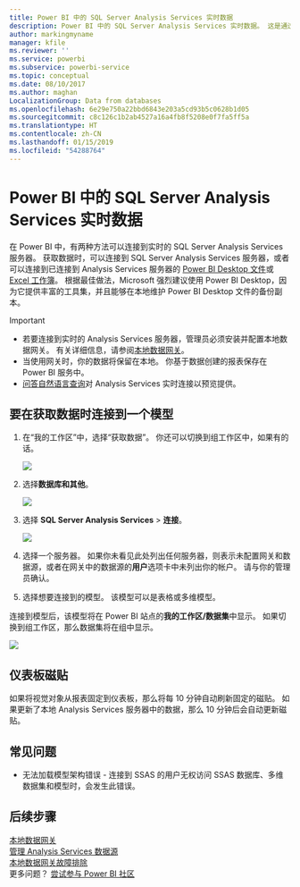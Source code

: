 ```yaml
---
title: Power BI 中的 SQL Server Analysis Services 实时数据
description: Power BI 中的 SQL Server Analysis Services 实时数据。 这是通过为企业网关配置的数据源来实现。
author: markingmyname
manager: kfile
ms.reviewer: ''
ms.service: powerbi
ms.subservice: powerbi-service
ms.topic: conceptual
ms.date: 08/10/2017
ms.author: maghan
LocalizationGroup: Data from databases
ms.openlocfilehash: 6e29e750a22bbd6843e203a5cd93b5c0628b1d05
ms.sourcegitcommit: c8c126c1b2ab4527a16a4fb8f5208e0f7fa5ff5a
ms.translationtype: HT
ms.contentlocale: zh-CN
ms.lasthandoff: 01/15/2019
ms.locfileid: "54288764"
---
```

# <a name="sql-server-analysis-services-live-data-in-power-bi"></a>Power BI 中的 SQL Server Analysis Services 实时数据
在 Power BI 中，有两种方法可以连接到实时的 SQL Server Analysis Services 服务器。 获取数据时，可以连接到 SQL Server Analysis Services 服务器，或者可以连接到已连接到 Analysis Services 服务器的 [Power BI Desktop 文件](service-desktop-files.md)或 [Excel 工作簿](service-excel-workbook-files.md)。 根据最佳做法，Microsoft 强烈建议使用 Power BI Desktop，因为它提供丰富的工具集，并且能够在本地维护 Power BI Desktop 文件的备份副本。

 >[!IMPORTANT]
 >* 若要连接到实时的 Analysis Services 服务器，管理员必须安装并配置本地数据网关。 有关详细信息，请参阅[本地数据网关](service-gateway-onprem.md)。
 >* 当使用网关时，你的数据将保留在本地。  你基于数据创建的报表保存在 Power BI 服务中。 
 >* [问答自然语言查询](service-q-and-a-direct-query.md)对 Analysis Services 实时连接以预览提供。

## <a name="to-connect-to-a-model-from-get-data"></a>要在获取数据时连接到一个模型
1. 在“我的工作区”中，选择“获取数据”。 你还可以切换到组工作区中，如果有的话。
   
   ![](media/sql-server-analysis-services-tabular-data/connecttoas_getdatabutton.png)
2. 选择**数据库和其他**。
   
   ![](media/sql-server-analysis-services-tabular-data/connecttoas_getdata_1.png)
3. 选择 **SQL Server Analysis Services** > **连接**。 
   
   ![](media/sql-server-analysis-services-tabular-data/connecttoas_getdata_2.png)
4. 选择一个服务器。 如果你未看见此处列出任何服务器，则表示未配置网关和数据源，或者在网关中的数据源的**用户**选项卡中未列出你的帐户。 请与你的管理员确认。
5. 选择想要连接到的模型。 该模型可以是表格或多维模型。

连接到模型后，该模型将在 Power BI 站点的**我的工作区/数据集**中显示。 如果切换到组工作区，那么数据集将在组中显示。

![](media/sql-server-analysis-services-tabular-data/connecttoas_dataset_5.png)

## <a name="dashboard-tiles"></a>仪表板磁贴
如果将视觉对象从报表固定到仪表板，那么将每 10 分钟自动刷新固定的磁贴。 如果更新了本地 Analysis Services 服务器中的数据，那么 10 分钟后会自动更新磁贴。

## <a name="common-issues"></a>常见问题

* 无法加载模型架构错误 - 连接到 SSAS 的用户无权访问 SSAS 数据库、多维数据集和模型时，会发生此错误。

## <a name="next-steps"></a>后续步骤
[本地数据网关](service-gateway-onprem.md)  
[管理 Analysis Services 数据源](service-gateway-enterprise-manage-ssas.md)  
[本地数据网关故障排除](service-gateway-onprem-tshoot.md)  
更多问题？ [尝试参与 Power BI 社区](http://community.powerbi.com/)
